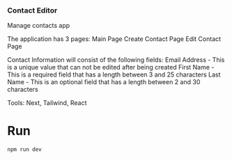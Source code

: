 ### Contact Editor

Manage contacts app

The application has 3 pages:
Main Page
Create Contact Page
Edit Contact Page

Contact Information will consist of the following fields:
Email Address - This is a unique value that can not be edited after being created
First Name - This is a required field that has a length between 3 and 25 characters
Last Name - This is an optional field that has a length between 2 and 30 characters

Tools: Next, Tailwind, React

# Run

`npm run dev`


